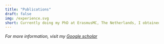 ```yaml
---
title: "Publications"
draft: false
img: /experience.svg
short: Currently doing my PhD at ErasmusMC, The Netherlands, I obtained a master of science in 2020 from Ecole des Mines de Saint-Etienne, France.
---
```


_For more information, visit my [Google scholar](https://scholar.google.fr/citations?user=-73k3hcAAAAJ&hl=en)_
